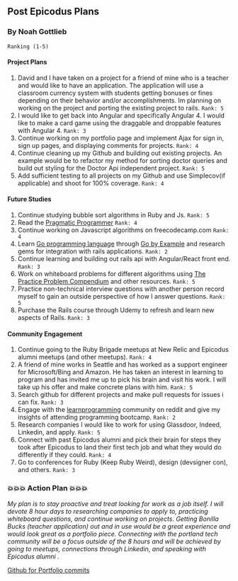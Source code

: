 ## Post Epicodus Plans

### By Noah Gottlieb
`Ranking (1-5)`

#### Project Plans

1. David and I have taken on a project for a friend of mine who is a teacher and would like to have an application. The application will use a classroom currency system with students getting bonuses or fines depending on their behavior and/or accomplishments. Im planning on working on the project and porting the existing project to rails.
`Rank: 5`
2. I would like to get back into Angular and specifically Angular 4. I would like to make a card game using the draggable and droppable features with Angular 4.
`Rank: 3`
3. Continue working on my portfolio page and implement Ajax for sign in, sign up pages, and displaying comments for projects.
`Rank: 4`
4. Continue cleaning up my Github and building out existing projects. An example would be to refactor my method for sorting doctor queries and build out styling for the Doctor Api independent project.
`Rank: 5`
5. Add sufficient testing to all projects on my Github and use Simplecov(if applicable) and shoot for 100% coverage.
`Rank: 4`

#### Future Studies

1. Continue studying bubble sort algorithms in Ruby and Js.
`Rank: 5`
2. Read the [Pragmatic Programmer](https://www.amazon.com/Pragmatic-Programmer-Journeyman-Master/dp/020161622X)
`Rank: 4`
3. Continue working on Javascript algorithms  on freecodecamp.com
`Rank: 4`
4. Learn [Go programming language](https://tour.golang.org/welcome/1) through [Go by Example](https://gobyexample.com/) and research gems for integration with rails applications.
`Rank: 2`
5. Continue learning and building out rails api with Angular/React front end.
`Rank: 3`
6. Work on whiteboard problems for different algorithms using [The Practice Problem Compendium](https://github.com/codingforinterviews/practice-problems) and other resources.
`Rank: 5`
7. Practice non-technical interview questions with another person record myself to gain an outside perspective of how I answer questions.
`Rank: 5`
8. Purchase the Rails course through Udemy to refresh and learn new aspects of Rails.
 `Rank: 3`

#### Community Engagement

1. Continue going to the Ruby Brigade meetups at New Relic and Epicodus alumni meetups (and other meetups).
`Rank: 4`
2. A friend of mine works in Seattle and has worked as a support engineer for Microsoft/Bing and Amazon. He has taken an interest in learning to program and has invited me up to pick his brain and visit his work. I will take up his offer and make concrete plans with him.
`Rank: 5`
3. Search github for different projects and make pull requests for issues i can fix.
`Rank: 3`
4. Engage with the [learnprogramming](https://www.reddit.com/r/learnprogramming/) community on reddit and give my insights of attending programming bootcamp.
`Rank: 2`
5. Research companies I would like to work for using Glassdoor, Indeed, Linkedin, and apply.
`Rank: 5`
6. Connect with past Epicodus alumni and pick their brain for steps they took after Epicodus to land their first tech job and what they would do differently if they could.
`Rank: 4`
7. Go to conferences for Ruby (Keep Ruby Weird), design (devsigner con), and others.
`Rank: 3`

### :boom::boom::boom: Action Plan :boom::boom::boom:

*My plan is to stay proactive and treat looking for work as a job itself. I will devote 8 hour days to researching companies to apply to, practicing whiteboard questions, and continue working on projects. Getting Bonilla Bucks (teacher application) out and in use would be a great experience and would look great as a portfolio piece. Connecting with the portland tech community will be a focus outside of the 8 hours and will be achieved by going to meetups, connections through Linkedin, and speaking with Epicodus alumni .*

[Github for Portfolio commits](https://github.com/ngottlieb87/portfolio_rails)
